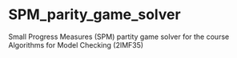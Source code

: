 # SPM_parity_game_solver
Small Progress Measures (SPM) partity game solver for the course Algorithms for Model Checking (2IMF35)
